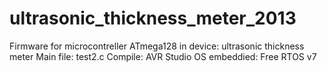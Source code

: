 # ultrasonic_thickness_meter_2013
Firmware for microcontreller ATmega128 in device: ultrasonic thickness meter
Main file: test2.c
Compile: AVR Studio
OS embeddied: Free RTOS v7
